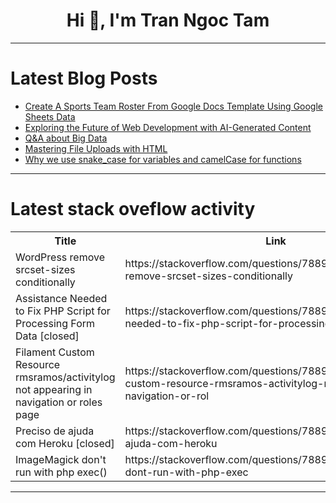 <h1 align="center">Hi 👋, I'm Tran Ngoc Tam</h1>

---

# Latest Blog Posts 
<!-- BLOG-POST-LIST:START -->
- [Create A Sports Team Roster From Google Docs Template Using Google Sheets Data](https://dev.to/nightwolfdev/create-a-sports-team-roster-from-google-docs-template-using-google-sheets-data-3ol2)
- [Exploring the Future of Web Development with AI-Generated Content](https://dev.to/raycoder/exploring-the-future-of-web-development-with-ai-generated-content-2420)
- [Q&amp;A about Big Data](https://dev.to/rj4793/qa-about-big-data-4dm9)
- [Mastering File Uploads with HTML](https://dev.to/stephanie_obiekezie_0d18f/mastering-file-uploads-with-html-3dd3)
- [Why we use snake_case for variables and camelCase for functions](https://dev.to/alexleduc76/why-we-use-snakecase-for-variables-and-camelcase-for-functions-4hm9)
<!-- BLOG-POST-LIST:END -->

---

# Latest stack oveflow activity
<table>
  <tr><th>Title</th><th>Link</th></tr>
  <!-- STACKOVERFLOW:START --><tr><td>WordPress remove srcset-sizes conditionally</td><td>https://stackoverflow.com/questions/78894645/wordpress-remove-srcset-sizes-conditionally</td></tr><tr><td>Assistance Needed to Fix PHP Script for Processing Form Data [closed]</td><td>https://stackoverflow.com/questions/78894447/assistance-needed-to-fix-php-script-for-processing-form-data</td></tr><tr><td>Filament Custom Resource rmsramos/activitylog not appearing in navigation or roles page</td><td>https://stackoverflow.com/questions/78894433/filament-custom-resource-rmsramos-activitylog-not-appearing-in-navigation-or-rol</td></tr><tr><td>Preciso de ajuda com Heroku [closed]</td><td>https://stackoverflow.com/questions/78894377/preciso-de-ajuda-com-heroku</td></tr><tr><td>ImageMagick don&#39;t run with php exec&lpar;&rpar;</td><td>https://stackoverflow.com/questions/78894288/imagemagick-dont-run-with-php-exec</td></tr><!-- STACKOVERFLOW:END -->
</table>

---


